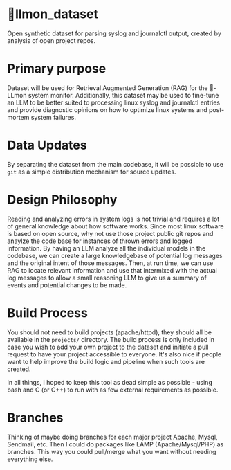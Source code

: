 # 🍋llmon_dataset
Open synthetic dataset for parsing syslog and journalctl output, created by analysis of open project repos.

# Primary purpose
Dataset will be used for Retrieval Augmented Generation (RAG) for the 🍋-LLmon system monitor.
Additionally, this dataset may be used to fine-tune an LLM to be better suited to processing linux syslog and journalctl entries and provide diagnostic opinions on how to optimize linux systems and post-mortem system failures.

# Data Updates
By separating the dataset from the main codebase, it will be possible to use `git` as a simple distribution mechanism for source updates.


# Design Philosophy
Reading and analyzing errors in system logs is not trivial and requires a lot of general knowledge about how software works.
Since most linux software is based on open source, why not use those project public git repos and anaylze the code base for instances of thrown errors and logged information. By having an LLM analyze all the individual models in the codebase, we can create a large knowledgebase of potential log messages and the original intent of those messages. Then, at run time, we can use RAG to locate relevant information and use that intermixed with the actual log messages to allow a small reasoning LLM to give us a summary of events and potential changes to be made.

# Build Process
You should not need to build projects (apache/httpd), they should all be available in the `projects/` directory. The build process is only included in case you wish to add your own project to the dataset and initiate a pull request to have your project accessible to everyone. It's also nice if people want to help improve the build logic and pipeline when such tools are created.

In all things, I hoped to keep this tool as dead simple as possible - using bash and C (or C++) to run with as few external requirements as possible.

# Branches

Thinking of maybe doing branches for each major project Apache, Mysql, Sendmail, etc.  Then I could do packages like LAMP (Apache/Mysql/PHP) as branches.  This way you could pull/merge what you want without needing everything else.
